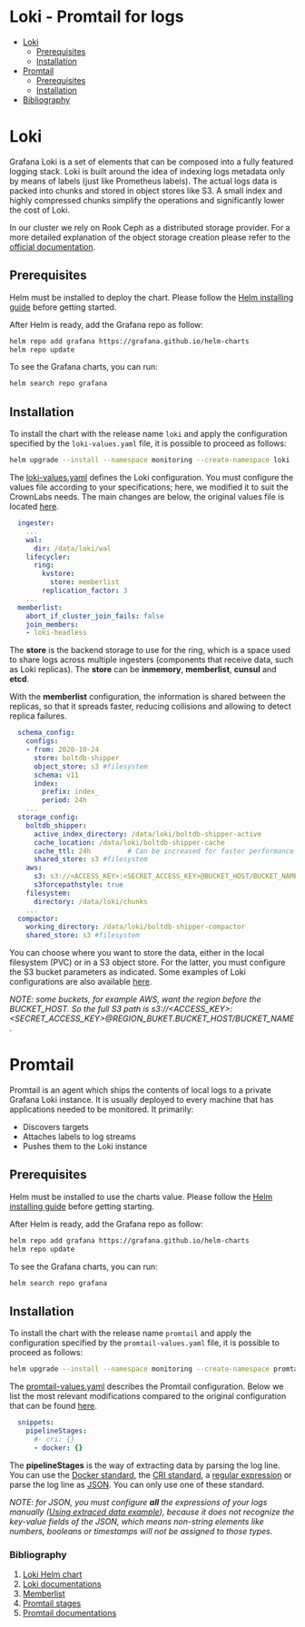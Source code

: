 # Loki - Promtail for logs

- [Loki](#loki)
  -  [Prerequisites](#prerequisites)
  -  [Installation](#installation)
- [Promtail](#promtail)
  -  [Prerequisites](#prerequisites-1)
  -  [Installation](#installation-1)
- [Bibliography](#bibliography)

# Loki

Grafana Loki is a set of elements that can be composed into a fully featured logging stack.
Loki is built around the idea of indexing logs metadata only by means of labels (just like Prometheus labels).
The actual logs data is packed into chunks and stored in object stores like S3. 
A small index and highly compressed chunks simplify the operations and significantly lower the cost of Loki.

In our cluster we rely on Rook Ceph as a distributed storage provider. For a more detailed explanation of the object storage creation please refer to the [official documentation](https://rook.io/docs/rook/v1.7/ceph-object.html).

## Prerequisites
Helm must be installed to deploy the chart. Please follow the [Helm installing guide](https://helm.sh/docs/intro/install/) before getting started.

After Helm is ready, add the Grafana repo as follow:

```bash
helm repo add grafana https://grafana.github.io/helm-charts
helm repo update
```
To see the Grafana charts, you can run:

```bash
helm search repo grafana
```

## Installation

To install the chart with the release name `loki` and apply the configuration specified by the `loki-values.yaml` file, it is possible to proceed as follows:

```bash
helm upgrade --install --namespace monitoring --create-namespace loki -f loki-values.yaml grafana/loki
```

The [loki-values.yaml](./loki-values.yaml) defines the Loki configuration. You must configure the values file according to your specifications; here, we modified it to suit the CrownLabs needs. The main changes are below, the original values file is located [here](https://github.com/grafana/helm-charts/blob/loki-2.8.1/charts/loki/values.yaml).

```yaml
  ingester:
    ...
    wal:
      dir: /data/loki/wal
    lifecycler:
      ring:
        kvstore:
          store: memberlist
        replication_factor: 3
    ...
  memberlist:
    abort_if_cluster_join_fails: false
    join_members:
    - loki-headless
```
The **store** is the backend storage to use for the ring, which is a space used to share logs across multiple ingesters (components that receive data, such as Loki replicas). The **store** can be **inmemory**, **memberlist**, **cunsul** and **etcd**.

With the **memberlist** configuration, the information is shared between the replicas, so that it spreads faster, reducing collisions and allowing to detect replica failures.

```yaml
  schema_config:
    configs:
    - from: 2020-10-24
      store: boltdb-shipper
      object_store: s3 #filesystem
      schema: v11
      index:
        prefix: index_
        period: 24h
    ...
  storage_config:
    boltdb_shipper:
      active_index_directory: /data/loki/boltdb-shipper-active
      cache_location: /data/loki/boltdb-shipper-cache
      cache_ttl: 24h         # Can be increased for faster performance over longer query periods, uses more disk space
      shared_store: s3 #filesystem
    aws:
      s3: s3://<ACCESS_KEY>:<SECRET_ACCESS_KEY>@BUCKET_HOST/BUCKET_NAME
      s3forcepathstyle: true
    filesystem:
      directory: /data/loki/chunks
    ...
  compactor:
    working_directory: /data/loki/boltdb-shipper-compactor
    shared_store: s3 #filesystem
```
You can choose where you want to store the data, either in the local filesystem (PVC) or in a S3 object store. For the latter, you must configure the S3 bucket parameters as indicated. Some examples of Loki configurations are also available [here](https://grafana.com/docs/loki/latest/configuration/examples/#loki-configuration-examples).

*NOTE: some buckets, for example AWS, want the region before the BUCKET_HOST. So the full S3 path is s3://<ACCESS_KEY>:<SECRET_ACCESS_KEY>@REGION_BUKET.BUCKET_HOST/BUCKET_NAME*.

# Promtail

Promtail is an agent which ships the contents of local logs to a private Grafana Loki instance. It is usually deployed to every machine that has applications needed to be monitored.
It primarily:
 - Discovers targets
 - Attaches labels to log streams
 - Pushes them to the Loki instance

## Prerequisites

Helm must be installed to use the charts value. Please follow the [Helm installing guide](https://helm.sh/docs/intro/install/) before getting starting.

After Helm is ready, add the Grafana repo as follow:

```bash
helm repo add grafana https://grafana.github.io/helm-charts
helm repo update
```
To see the Grafana charts, you can run:

```bash
helm search repo grafana
```

## Installation

To install the chart with the release name `promtail` and apply the configuration specified by the `promtail-values.yaml` file, it is possible to proceed as follows:

```bash
helm upgrade --install --namespace monitoring --create-namespace promtail -f promtail-values.yaml grafana/promtail
```

The [promtail-values.yaml](./promtail-values.yaml) describes the Promtail configuration. Below we list the most relevant modifications compared to the original configuration that can be found [here](https://github.com/grafana/helm-charts/blob/main/charts/promtail/values.yaml).

```yaml
  snippets:
    pipelineStages:
      #- cri: {}
      - docker: {}
```

The **pipelineStages** is the way of extracting data by parsing the log line. You can use the [Docker standard](https://grafana.com/docs/loki/latest/clients/promtail/stages/docker/), the [CRI standard](https://grafana.com/docs/loki/latest/clients/promtail/stages/cri/), a [regular expression](https://grafana.com/docs/loki/latest/clients/promtail/stages/regex/) or parse the log line as [JSON](https://grafana.com/docs/loki/latest/clients/promtail/stages/json/). You can only use one of these standard. 

*NOTE: for JSON, you must configure **all** the expressions of your logs manually ([Using extraced data example](https://grafana.com/docs/loki/latest/clients/promtail/stages/json/#using-extracted-data)), because it does not recognize the key-value fields of the JSON, which means non-string elements like numbers, booleans or timestamps will not be assigned to those types.*

### Bibliography

1. [Loki Helm chart](https://github.com/grafana/helm-charts/tree/main/charts/loki)
2. [Loki documentations](https://grafana.com/docs/loki/latest/configuration/)
3. [Memberlist](https://github.com/hashicorp/memberlist)
4. [Promtail stages](https://grafana.com/docs/loki/latest/clients/promtail/stages/)
5. [Promtail documentations](https://grafana.com/docs/loki/latest/clients/promtail/)
